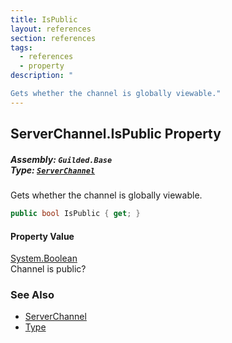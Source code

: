 ```yaml
---
title: IsPublic
layout: references
section: references
tags:
  - references
  - property
description: "

Gets whether the channel is globally viewable."
---
```


## ServerChannel.IsPublic Property
##### **Assembly:** `Guilded.Base`<br/>**Type:** [`ServerChannel`](ServerChannel 'Guilded.Base.Servers.ServerChannel')

Gets whether the channel is globally viewable.

```csharp
public bool IsPublic { get; }
```

#### Property Value
[System.Boolean](https://docs.microsoft.com/en-us/dotnet/api/System.Boolean 'System.Boolean')  
Channel is public?

### See Also
- [ServerChannel](ServerChannel 'Guilded.Base.Servers.ServerChannel')
- [Type](ServerChannel.Type 'Guilded.Base.Servers.ServerChannel.Type')